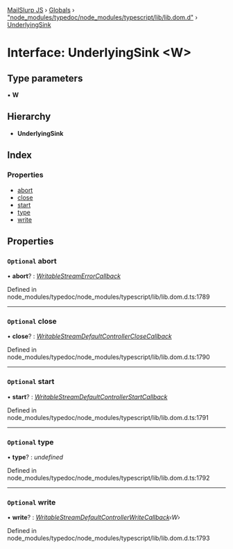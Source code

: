 [MailSlurp JS](../README.md) › [Globals](../globals.md) › ["node_modules/typedoc/node_modules/typescript/lib/lib.dom.d"](../modules/_node_modules_typedoc_node_modules_typescript_lib_lib_dom_d_.md) › [UnderlyingSink](_node_modules_typedoc_node_modules_typescript_lib_lib_dom_d_.underlyingsink.md)

# Interface: UnderlyingSink <**W**>

## Type parameters

▪ **W**

## Hierarchy

* **UnderlyingSink**

## Index

### Properties

* [abort](_node_modules_typedoc_node_modules_typescript_lib_lib_dom_d_.underlyingsink.md#optional-abort)
* [close](_node_modules_typedoc_node_modules_typescript_lib_lib_dom_d_.underlyingsink.md#optional-close)
* [start](_node_modules_typedoc_node_modules_typescript_lib_lib_dom_d_.underlyingsink.md#optional-start)
* [type](_node_modules_typedoc_node_modules_typescript_lib_lib_dom_d_.underlyingsink.md#optional-type)
* [write](_node_modules_typedoc_node_modules_typescript_lib_lib_dom_d_.underlyingsink.md#optional-write)

## Properties

### `Optional` abort

• **abort**? : *[WritableStreamErrorCallback](_node_modules_typedoc_node_modules_typescript_lib_lib_dom_d_.writablestreamerrorcallback.md)*

Defined in node_modules/typedoc/node_modules/typescript/lib/lib.dom.d.ts:1789

___

### `Optional` close

• **close**? : *[WritableStreamDefaultControllerCloseCallback](_node_modules_typedoc_node_modules_typescript_lib_lib_dom_d_.writablestreamdefaultcontrollerclosecallback.md)*

Defined in node_modules/typedoc/node_modules/typescript/lib/lib.dom.d.ts:1790

___

### `Optional` start

• **start**? : *[WritableStreamDefaultControllerStartCallback](_node_modules_typedoc_node_modules_typescript_lib_lib_dom_d_.writablestreamdefaultcontrollerstartcallback.md)*

Defined in node_modules/typedoc/node_modules/typescript/lib/lib.dom.d.ts:1791

___

### `Optional` type

• **type**? : *undefined*

Defined in node_modules/typedoc/node_modules/typescript/lib/lib.dom.d.ts:1792

___

### `Optional` write

• **write**? : *[WritableStreamDefaultControllerWriteCallback](_node_modules_typedoc_node_modules_typescript_lib_lib_dom_d_.writablestreamdefaultcontrollerwritecallback.md)‹W›*

Defined in node_modules/typedoc/node_modules/typescript/lib/lib.dom.d.ts:1793
